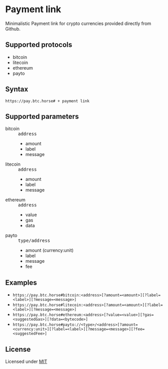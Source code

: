 # Payment link
Minimalistic Payment link for crypto currencies provided directly from Github.

## Supported protocols

* bitcoin
* litecoin
* ethereum
* payto

## Syntax

`https://pay.btc.horse# + payment link`

## Supported parameters

<dl>
  <dt>bitcoin</dt>
  <dd>
    <kbd>address</kbd>
    <ul>
      <li>amount</li>
      <li>label</li>
      <li>message</li>
    </ul>
  </dd>
</dl>
<dl>
  <dt>litecoin</dt>
  <dd>
    <kbd>address</kbd>
    <ul>
      <li>amount</li>
      <li>label</li>
      <li>message</li>
    </ul>
  </dd>
</dl>
<dl>
  <dt>ethereum</dt>
  <dd>
    <kbd>address</kbd>
    <ul>
      <li>value</li>
      <li>gas</li>
      <li>data</li>
    </ul>
  </dd>
</dl>
<dl>
  <dt>payto</dt>
  <dd>
    <kbd>type/address</kbd>
    <ul>
      <li>amount (currency:unit)</li>
      <li>label</li>
      <li>message</li>
      <li>fee</li>
    </ul>
  </dd>
</dl>

## Examples

- `https://pay.btc.horse#bitcoin:<address>[?amount=<amount>][?label=<label>][?message=<message>]`
- `https://pay.btc.horse#litecoin:<address>[?amount=<amount>][?label=<label>][?message=<message>]`
- `https://pay.btc.horse#ethereum:<address>[?value=<value>][?gas=<suggestedGas>][?data=<bytecode>]`
- `https://pay.btc.horse#payto://<type>/<address>[?amount=<currency:unit>][?label=<label>][?message=<message>][?fee=<suggestedFee>]`

## License

Licensed under [MIT](LICENSE)
